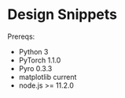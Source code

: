 # Design Snippets

Prereqs:

- Python 3
- PyTorch 1.1.0
- Pyro 0.3.3
- matplotlib current
- node.js >= 11.2.0
